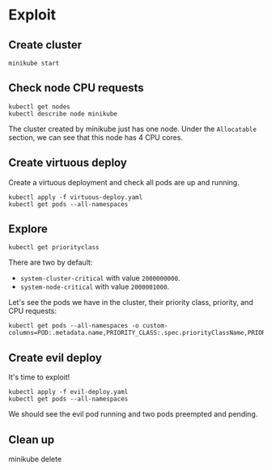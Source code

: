 # Exploit

## Create cluster
```
minikube start
```

## Check node CPU requests
```
kubectl get nodes
kubectl describe node minikube
```

The cluster created by minikube just has one node. Under the `Allocatable` section, we can see that this node has 4 CPU cores.

## Create virtuous deploy
Create a virtuous deployment and check all pods are up and running.

```
kubectl apply -f virtuous-deploy.yaml
kubectl get pods --all-namespaces
```

## Explore

```
kubectl get priorityclass
```

There are two by default:
- `system-cluster-critical` with value `2000000000`.
- `system-node-critical` with value `2000001000`.

Let's see the pods we have in the cluster, their priority class, priority, and CPU requests:

```
kubectl get pods --all-namespaces -o custom-columns=POD:.metadata.name,PRIORITY_CLASS:.spec.priorityClassName,PRIORITY:.spec.priority,CPU_REQUESTS:'.spec.containers[*].resources.requests.cpu'
```

## Create evil deploy

It's time to exploit! 

```
kubectl apply -f evil-deploy.yaml
kubectl get pods --all-namespaces
```

We should see the evil pod running and two pods preempted and pending.

## Clean up
minikube delete
